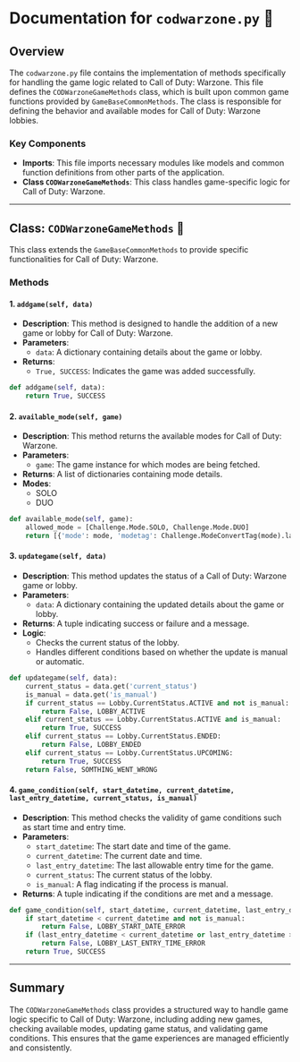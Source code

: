 # Documentation for `codwarzone.py` 📜

## Overview
The `codwarzone.py` file contains the implementation of methods specifically for handling the game logic related to Call of Duty: Warzone. This file defines the `CODWarzoneGameMethods` class, which is built upon common game functions provided by `GameBaseCommonMethods`. The class is responsible for defining the behavior and available modes for Call of Duty: Warzone lobbies.

### Key Components
- **Imports**: This file imports necessary modules like models and common function definitions from other parts of the application.
- **Class `CODWarzoneGameMethods`**: This class handles game-specific logic for Call of Duty: Warzone.

---

## Class: `CODWarzoneGameMethods` 🌟

This class extends the `GameBaseCommonMethods` to provide specific functionalities for Call of Duty: Warzone.

### Methods

#### 1. `addgame(self, data)`
- **Description**: This method is designed to handle the addition of a new game or lobby for Call of Duty: Warzone.
- **Parameters**:
  - `data`: A dictionary containing details about the game or lobby.
- **Returns**: 
  - `True, SUCCESS`: Indicates the game was added successfully.

```python
def addgame(self, data):
    return True, SUCCESS
```

#### 2. `available_mode(self, game)`
- **Description**: This method returns the available modes for Call of Duty: Warzone.
- **Parameters**:
  - `game`: The game instance for which modes are being fetched.
- **Returns**: A list of dictionaries containing mode details.
- **Modes**:
  - SOLO
  - DUO

```python
def available_mode(self, game):
    allowed_mode = [Challenge.Mode.SOLO, Challenge.Mode.DUO]
    return [{'mode': mode, 'modetag': Challenge.ModeConvertTag(mode).label, 'mode_type': Challenge.Mode(mode).label} for mode in allowed_mode]
```

#### 3. `updategame(self, data)`
- **Description**: This method updates the status of a Call of Duty: Warzone game or lobby.
- **Parameters**:
  - `data`: A dictionary containing the updated details about the game or lobby.
- **Returns**: A tuple indicating success or failure and a message.
- **Logic**:
  - Checks the current status of the lobby.
  - Handles different conditions based on whether the update is manual or automatic.

```python
def updategame(self, data):
    current_status = data.get('current_status')
    is_manual = data.get('is_manual')
    if current_status == Lobby.CurrentStatus.ACTIVE and not is_manual:
        return False, LOBBY_ACTIVE
    elif current_status == Lobby.CurrentStatus.ACTIVE and is_manual:
        return True, SUCCESS
    elif current_status == Lobby.CurrentStatus.ENDED:
        return False, LOBBY_ENDED
    elif current_status == Lobby.CurrentStatus.UPCOMING:
        return True, SUCCESS
    return False, SOMTHING_WENT_WRONG
```

#### 4. `game_condition(self, start_datetime, current_datetime, last_entry_datetime, current_status, is_manual)`
- **Description**: This method checks the validity of game conditions such as start time and entry time.
- **Parameters**:
  - `start_datetime`: The start date and time of the game.
  - `current_datetime`: The current date and time.
  - `last_entry_datetime`: The last allowable entry time for the game.
  - `current_status`: The current status of the lobby.
  - `is_manual`: A flag indicating if the process is manual.
- **Returns**: A tuple indicating if the conditions are met and a message.

```python
def game_condition(self, start_datetime, current_datetime, last_entry_datetime, current_status, is_manual):
    if start_datetime < current_datetime and not is_manual:
        return False, LOBBY_START_DATE_ERROR
    if (last_entry_datetime < current_datetime or last_entry_datetime > start_datetime) and not is_manual:
        return False, LOBBY_LAST_ENTRY_TIME_ERROR
    return True, SUCCESS
```

---

## Summary
The `CODWarzoneGameMethods` class provides a structured way to handle game logic specific to Call of Duty: Warzone, including adding new games, checking available modes, updating game status, and validating game conditions. This ensures that the game experiences are managed efficiently and consistently.